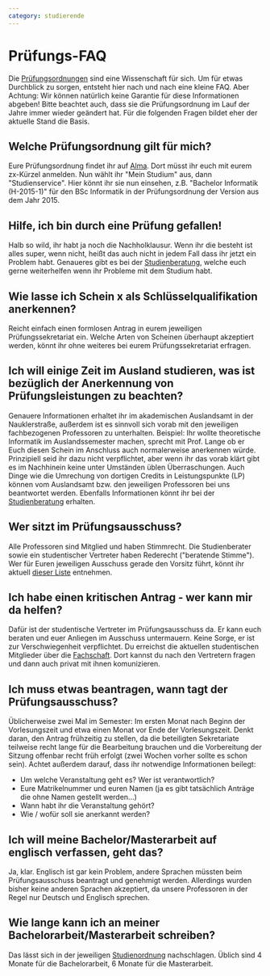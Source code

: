 ```yaml
---
category: studierende
---
```


# Prüfungs-FAQ

Die
[Prüfungsordnungen](https://uni-tuebingen.de/fakultaeten/mathematisch-naturwissenschaftliche-fakultaet/fachbereiche/informatik/studium/downloads/pruefungsordnungen/)
sind eine Wissenschaft für sich. Um für etwas Durchblick zu sorgen,
entsteht hier nach und nach eine kleine FAQ. Aber Achtung: Wir können
natürlich keine Garantie für diese Informationen abgeben\! Bitte
beachtet auch, dass sie die Prüfungsordnung im Lauf der Jahre immer
wieder geändert hat. Für die folgenden Fragen bildet eher der aktuelle
Stand die Basis.

## Welche Prüfungsordnung gilt für mich?

Eure Prüfungsordnung findet ihr auf [Alma](https://alma.uni-tuebingen.de/).
Dort müsst ihr euch mit eurem zx-Kürzel anmelden. Nun wählt ihr "Mein Studium" aus,
dann "Studienservice". Hier könnt ihr sie nun einsehen, z.B. "Bachelor Informatik (H-2015-1)"
für den BSc Informatik in der Prüfungsordnung der Version aus dem Jahr 2015.

## Hilfe, ich bin durch eine Prüfung gefallen\!

Halb so wild, ihr habt ja noch die Nachholklausur. Wenn ihr die besteht
ist alles super, wenn nicht, heißt das auch nicht in jedem Fall dass ihr
jetzt ein Problem habt. Genaueres gibt es bei der
[Studienberatung](https://uni-tuebingen.de/fakultaeten/mathematisch-naturwissenschaftliche-fakultaet/fachbereiche/informatik/studium/ansprechpartner-und-organisation/studienberatung/),
welche euch gerne weiterhelfen wenn ihr Probleme mit dem Studium habt.

## Wie lasse ich Schein x als Schlüsselqualifikation anerkennen?

Reicht einfach einen formlosen Antrag in eurem jeweiligen
Prüfungssekretariat ein. Welche Arten von Scheinen überhaupt akzeptiert
werden, könnt ihr ohne weiteres bei eurem Prüfungssekretariat erfragen.

## Ich will einige Zeit im Ausland studieren, was ist bezüglich der Anerkennung von Prüfungsleistungen zu beachten?

Genauere Informationen erhaltet ihr im akademischen Auslandsamt in der
Nauklerstraße, außerdem ist es sinnvoll sich vorab mit den jeweiligen
fachbezogenen Professoren zu unterhalten. Beispiel: Ihr wollte
theoretische Informatik im Auslandssemester machen, sprecht mit Prof.
Lange ob er Euch diesen Schein im Anschluss auch normalerweise
anerkennen würde. Prinzipiell seid ihr dazu nicht verpflichtet, aber
wenn ihr das vorab klärt gibt es im Nachhinein keine unter Umständen
üblen Überraschungen. Auch Dinge wie die Umrechung von dortigen Credits
in Leistungspunkte (LP) können vom Auslandsamt bzw. den jeweiligen
Professoren bei uns beantwortet werden. Ebenfalls Informationen könnt
ihr bei der
[Studienberatung](mailto:studienberatung@informatik.uni-tuebingen.de)
erhalten.

## Wer sitzt im Prüfungsausschuss?

Alle Professoren sind Mitglied und haben Stimmrecht. Die Studienberater
sowie ein studentischer Vertreter haben
Rederecht ("beratende Stimme"). Wer für Euren jeweiligen Ausschuss
gerade den Vorsitz führt, könnt ihr aktuell [dieser
Liste](https://uni-tuebingen.de/fakultaeten/mathematisch-naturwissenschaftliche-fakultaet/fachbereiche/informatik/studium/ansprechpartner-und-organisation/pruefungsausschuesse/)
entnehmen.

## Ich habe einen kritischen Antrag - wer kann mir da helfen?

Dafür ist der studentische Vertreter im Prüfungsausschuss da. Er kann euch beraten und euer Anliegen im Ausschuss untermauern. Keine Sorge, er ist zur Verschwiegenheit verpflichtet. Du erreichst die aktuellen studentischen Mitglieder über die [Fachschaft](mailto:fsi@fsi.uni-tuebingen.de). Dort kannst du nach den Vertretern fragen und dann auch privat mit ihnen komunizieren.

## Ich muss etwas beantragen, wann tagt der Prüfungsausschuss?

Üblicherweise zwei Mal im Semester: Im ersten Monat nach Beginn der
Vorlesungszeit und etwa einen Monat vor Ende der Vorlesungszeit. Denkt
daran, den Antrag frühzeitig zu stellen, da die beteiligten Sekretariate
teilweise recht lange für die Bearbeitung brauchen und die Vorbereitung
der Sitzung offenbar recht früh erfolgt (zwei Wochen vorher sollte es
schon sein). Achtet außerdem darauf, dass ihr notwendige Informationen
beilegt:

  - Um welche Veranstaltung geht es? Wer ist verantwortlich?
  - Eure Matrikelnummer und euren Namen (ja es gibt tatsächlich Anträge
    die ohne Namen gestellt werden...)
  - Wann habt ihr die Veranstaltung gehört?
  - Wie / wofür soll sie anerkannt werden?

## Ich will meine Bachelor/Masterarbeit auf englisch verfassen, geht das?

Ja, klar. Englisch ist gar kein Problem, andere Sprachen müssten beim
Prüfungsausschuss beantragt und genehmigt werden. Allerdings wurden
bisher keine anderen Sprachen akzeptiert, da unsere Professoren in der
Regel nur Deutsch und Englisch sprechen.

## Wie lange kann ich an meiner Bachelorarbeit/Masterarbeit schreiben?

Das lässt sich in der jeweiligen
[Studienordnung](https://uni-tuebingen.de/fakultaeten/mathematisch-naturwissenschaftliche-fakultaet/fachbereiche/informatik/studium/downloads/pruefungsordnungen/)
nachschlagen. Üblich sind 4 Monate für die Bachelorarbeit, 6 Monate für
die Masterarbeit.
